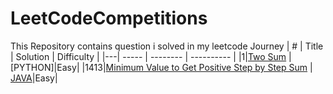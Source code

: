 # LeetCodeCompetitions
This Repository contains question i solved in my leetcode Journey
| # | Title | Solution | Difficulty |
|---| ----- | -------- | ---------- |
|1|[Two Sum](https://leetcode.com/problems/two-sum/) | [PYTHON]|Easy|
|1413|[Minimum Value to Get Positive Step by Step Sum](https://leetcode.com/problems/minimum-value-to-get-positive-step-by-step-sum/) | [JAVA](https://leetcode.com/submissions/detail/586670824/)|Easy|


